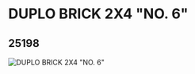 # DUPLO BRICK 2X4 "NO. 6"
## 25198
![DUPLO BRICK 2X4 "NO. 6"](https://lc-www-live-s.legocdn.com/media/bricks/5/2/6138181.jpg)